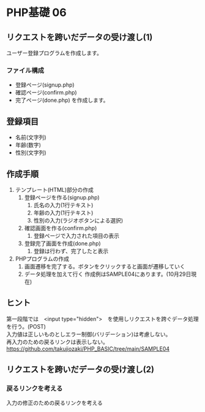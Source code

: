 # PHP基礎 06
## リクエストを跨いだデータの受け渡し(1)
ユーザー登録プログラムを作成します。
### ファイル構成
- 登録ページ(signup.php)
- 確認ページ(confirm.php)
- 完了ページ(done.php)
を作成します。
## 登録項目
- 名前(文字列)
- 年齢(数字)
- 性別(文字列)
## 作成手順
1. テンプレート(HTML)部分の作成  
    1. 登録ページを作る(signup.php)  
        1. 氏名の入力(1行テキスト)
        1. 年齢の入力(1行テキスト)
        1. 性別の入力(ラジオボタンによる選択)
    1. 確認画面を作る(confirm.php)
        1. 登録ページで入力された項目の表示
    1. 登録完了画面を作成(done.php)
        1. 登録は行わず、完了したと表示
1. PHPプログラムの作成  
    1. 画面遷移を完了する。ボタンをクリックすると画面が遷移していく
    1. データ処理を加えて行く
作成例はSAMPLE04にあります。(10月29日現在)

## ヒント
第一段階では　&lt;input type="hidden"&gt;　を使用しリクエストを跨ぐデータ処理を行う。(POST)  
入力値は正しいものとしエラー制御(バリデーション)は考慮しない。  
再入力のための戻るリンクは表示しない。  
https://github.com/takujiozaki/PHP_BASIC/tree/main/SAMPLE04  

## リクエストを跨いだデータの受け渡し(2)
### 戻るリンクを考える
入力の修正のための戻るリンクを考える
